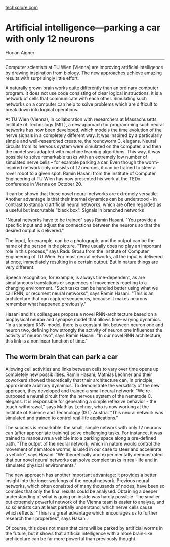 [techxplore.com](https://techxplore.com/news/2018-10-artificial-intelligenceparking-car-neurons.html)

# Artificial intelligence—parking a car with only 12 neurons

Florian Aigner

---

Computer scientists at TU Wien (Vienna) are improving artificial intelligence by drawing inspiration from biology. The new approaches achieve amazing results with surprisingly little effort.

A naturally grown brain works quite differently than an ordinary computer program. It does not use code consisting of clear logical instructions, it is a network of cells that communicate with each other. Simulating such networks on a computer can help to solve problems which are difficult to break down into logical operations.

At TU Wien (Vienna), in collaboration with researchers at Massachusetts Institute of Technology (MIT), a new approach for programming such neural networks has now been developed, which models the time evolution of the nerve signals in a completely different way. It was inspired by a particularly simple and well-researched creature, the roundworm C. elegans. Neural circuits from its nervous system were simulated on the computer, and then the model was adapted with machine learning algorithms. This way, it was possible to solve remarkable tasks with an extremely low number of simulated nerve cells – for example parking a car. Even though the worm-inspired network only consists of 12 neurons, it can be trained to steer a rover robot to a given spot. Ramin Hasani from the Institute of Computer Engineering at TU Wien has now presented his work at the TEDx conference in Vienna on October 20.

It can be shown that these novel neural networks are extremely versatile. Another advantage is that their internal dynamics can be understood - in contrast to standard artificial neural networks, which are often regarded as a useful but inscrutable "black box".
 Signals in branched networks

"Neural networks have to be trained" says Ramin Hasani. "You provide a specific input and adjust the connections between the neurons so that the desired output is delivered."

The input, for example, can be a photograph, and the output can be the name of the person in the picture. "Time usually does no play an important role in this process," says Radu Grosu from the Institute of Computer Engineering of TU Wien. For most neural networks, all the input is delivered at once, immediately resulting in a certain output. But in nature things are very different.

Speech recognition, for example, is always time-dependent, as are simultaneous translations or sequences of movements reacting to a changing environment. "Such tasks can be handled better using what we call RNN, or recurrent neural networks", says Ramin Hasani. "This is an architecture that can capture sequences, because it makes neurons remember what happened previously."

Hasani and his colleagues propose a novel RNN-architecture based on a biophysical neuron and synapse model that allows time-varying dynamics. "In a standard RNN-model, there is a constant link between neuron one and neuron two, defining how strongly the activity of neuron one influences the activity of neuron two", says Ramin Hasani. "In our novel RNN architecture, this link is a nonlinear function of time."

## The worm brain that can park a car

Allowing cell activities and links between cells to vary over time opens up completely new possibilities. Ramin Hasani, Mathias Lechner and their coworkers showed theoretically that their architecture can, in principle, approximate arbitrary dynamics. To demonstrate the versatility of the new approach, they developed and trained a small neural network: "We re-purposed a neural circuit from the nervous system of the nematode C. elegans. It is responsible for generating a simple reflexive behavior - the touch-withdrawal," says Mathias Lechner, who is now working at the Institute of Science and Technology (IST) Austria. "This neural network was simulated and trained to control real-life applications."

The success is remarkable: the small, simple network with only 12 neurons can (after appropriate training) solve challenging tasks. For instance, it was trained to manoeuvre a vehicle into a parking space along a pre-defined path. "The output of the neural network, which in nature would control the movement of nematode worms, is used in our case to steer and accelerate a vehicle", says Hasani. "We theoretically and experimentally demonstrated that our novel neural networks can solve complex tasks in real-life and in simulated physical environments."

The new approach has another important advantage: it provides a better insight into the inner workings of the neural network. Previous neural networks, which often consisted of many thousands of nodes, have been so complex that only the final results could be analysed. Obtaining a deeper understanding of what is going on inside was hardly possible. The smaller but extremely powerful network of the Vienna team is easier to analyse, and so scientists can at least partially understand, which nerve cells cause which effects. "This is a great advantage which encourages us to further research their properties", says Hasani.

Of course, this does not mean that cars will be parked by artificial worms in the future, but it shows that artificial intelligence with a more brain-like architecture can be far more powerful than previously thought. 
